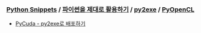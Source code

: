 ### [Python Snippets](../../../README.md) / [파이썬을 제대로 활용하기](../../README.md) / [py2exe](../README.md) / [PyOpenCL ](README.md)
- [ PyCuda - py2exe로 배포하기](%20PyCuda%20-%20py2exe로%20배포하기.md)